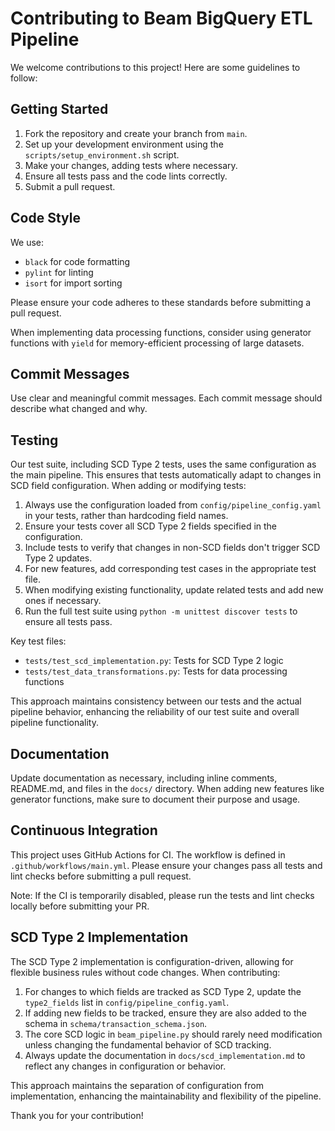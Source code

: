 # Contributing to Beam BigQuery ETL Pipeline

We welcome contributions to this project! Here are some guidelines to follow:

## Getting Started

1. Fork the repository and create your branch from `main`.
2. Set up your development environment using the `scripts/setup_environment.sh` script.
3. Make your changes, adding tests where necessary.
4. Ensure all tests pass and the code lints correctly.
5. Submit a pull request.

## Code Style

We use:
- `black` for code formatting
- `pylint` for linting
- `isort` for import sorting

Please ensure your code adheres to these standards before submitting a pull request.

When implementing data processing functions, consider using generator functions with `yield` for memory-efficient processing of large datasets.

## Commit Messages

Use clear and meaningful commit messages. Each commit message should describe what changed and why.

## Testing

Our test suite, including SCD Type 2 tests, uses the same configuration as the main pipeline. This ensures that tests automatically adapt to changes in SCD field configuration. When adding or modifying tests:

1. Always use the configuration loaded from `config/pipeline_config.yaml` in your tests, rather than hardcoding field names.
2. Ensure your tests cover all SCD Type 2 fields specified in the configuration.
3. Include tests to verify that changes in non-SCD fields don't trigger SCD Type 2 updates.
4. For new features, add corresponding test cases in the appropriate test file.
5. When modifying existing functionality, update related tests and add new ones if necessary.
6. Run the full test suite using `python -m unittest discover tests` to ensure all tests pass.

Key test files:
- `tests/test_scd_implementation.py`: Tests for SCD Type 2 logic
- `tests/test_data_transformations.py`: Tests for data processing functions

This approach maintains consistency between our tests and the actual pipeline behavior, enhancing the reliability of our test suite and overall pipeline functionality.

## Documentation

Update documentation as necessary, including inline comments, README.md, and files in the `docs/` directory. When adding new features like generator functions, make sure to document their purpose and usage.

## Continuous Integration

This project uses GitHub Actions for CI. The workflow is defined in `.github/workflows/main.yml`. Please ensure your changes pass all tests and lint checks before submitting a pull request.

Note: If the CI is temporarily disabled, please run the tests and lint checks locally before submitting your PR.

## SCD Type 2 Implementation

The SCD Type 2 implementation is configuration-driven, allowing for flexible business rules without code changes. When contributing:

1. For changes to which fields are tracked as SCD Type 2, update the `type2_fields` list in `config/pipeline_config.yaml`.
2. If adding new fields to be tracked, ensure they are also added to the schema in `schema/transaction_schema.json`.
3. The core SCD logic in `beam_pipeline.py` should rarely need modification unless changing the fundamental behavior of SCD tracking.
4. Always update the documentation in `docs/scd_implementation.md` to reflect any changes in configuration or behavior.

This approach maintains the separation of configuration from implementation, enhancing the maintainability and flexibility of the pipeline.

Thank you for your contribution!